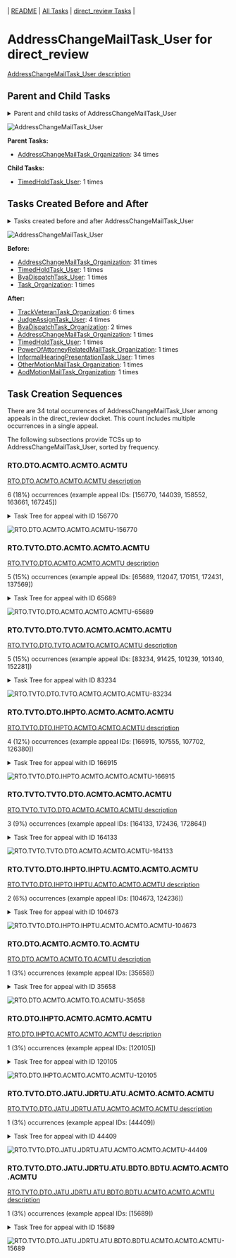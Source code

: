 <!-- DO NOT EDIT THIS FILE.  This file is autogenerated. -->
| [README](../README.md) | [All Tasks](../alltasks.md) | [direct_review Tasks](tasklist.md) |

# AddressChangeMailTask_User for direct_review

[AddressChangeMailTask_User description](../descr/AddressChangeMailTask_User.md)

## Parent and Child Tasks

<details><summary markdown='span'>Parent and child tasks of AddressChangeMailTask_User
</summary>

```
digraph G {
rankdir=LR;
node [shape=box]
"AddressChangeMailTask_User" -> "TimedHoldTask_User" [label=1]
"AddressChangeMailTask_Organization" -> "AddressChangeMailTask_User" [label=34]
}
```
</details>

![AddressChangeMailTask_User](dot/AddressChangeMailTask_User-parentchild.dot.png)

**Parent Tasks:**

   * [AddressChangeMailTask_Organization](AddressChangeMailTask_Organization.md): 34 times

**Child Tasks:**

   * [TimedHoldTask_User](TimedHoldTask_User.md): 1 times

## Tasks Created Before and After

<details><summary markdown='span'>Tasks created before and after AddressChangeMailTask_User</summary>

```
digraph G {
rankdir=LR;

"AddressChangeMailTask_User" -> "TrackVeteranTask_Organization" [label=6]
"AddressChangeMailTask_User" -> "JudgeAssignTask_User" [label=4]
"AddressChangeMailTask_User" -> "BvaDispatchTask_Organization" [label=2]
"AddressChangeMailTask_User" -> "TimedHoldTask_User" [label=1]
"AddressChangeMailTask_User" -> "PowerOfAttorneyRelatedMailTask_Organization" [label=1]
"AddressChangeMailTask_User" -> "OtherMotionMailTask_Organization" [label=1]
"AddressChangeMailTask_User" -> "InformalHearingPresentationTask_User" [label=1]
"AddressChangeMailTask_User" -> "AodMotionMailTask_Organization" [label=1]
"AddressChangeMailTask_User" -> "AddressChangeMailTask_Organization" [label=1]
"AddressChangeMailTask_Organization" -> "AddressChangeMailTask_User" [label=31]
"TimedHoldTask_User" -> "AddressChangeMailTask_User" [label=1]
"Task_Organization" -> "AddressChangeMailTask_User" [label=1]
"BvaDispatchTask_User" -> "AddressChangeMailTask_User" [label=1]
}
```
</details>

![AddressChangeMailTask_User](dot/AddressChangeMailTask_User.dot.png)

**Before:**

   * [AddressChangeMailTask_Organization](AddressChangeMailTask_Organization.md): 31 times
   * [TimedHoldTask_User](TimedHoldTask_User.md): 1 times
   * [BvaDispatchTask_User](BvaDispatchTask_User.md): 1 times
   * [Task_Organization](Task_Organization.md): 1 times

**After:**

   * [TrackVeteranTask_Organization](TrackVeteranTask_Organization.md): 6 times
   * [JudgeAssignTask_User](JudgeAssignTask_User.md): 4 times
   * [BvaDispatchTask_Organization](BvaDispatchTask_Organization.md): 2 times
   * [AddressChangeMailTask_Organization](AddressChangeMailTask_Organization.md): 1 times
   * [TimedHoldTask_User](TimedHoldTask_User.md): 1 times
   * [PowerOfAttorneyRelatedMailTask_Organization](PowerOfAttorneyRelatedMailTask_Organization.md): 1 times
   * [InformalHearingPresentationTask_User](InformalHearingPresentationTask_User.md): 1 times
   * [OtherMotionMailTask_Organization](OtherMotionMailTask_Organization.md): 1 times
   * [AodMotionMailTask_Organization](AodMotionMailTask_Organization.md): 1 times

## Task Creation Sequences

There are 34 total occurrences of AddressChangeMailTask_User among appeals in the direct_review docket.  This count includes multiple occurrences in a single appeal.

The following subsections provide TCSs up to AddressChangeMailTask_User, sorted by frequency.

### RTO.DTO.ACMTO.ACMTO.ACMTU

[RTO.DTO.ACMTO.ACMTO.ACMTU description](../descr/RTO.DTO.ACMTO.ACMTO.ACMTU.md)

6 (18%) occurrences (example appeal IDs: [156770, 144039, 158552, 163661, 167245])

<details><summary markdown='span'>Task Tree for appeal with ID 156770</summary>

```
@startuml
skinparam {
  ObjectBorderColor #555
  ObjectBorderThickness 0
  ObjectFontStyle bold
  ObjectFontSize 14
  ObjectAttributeFontColor #333
  ObjectAttributeFontSize 12
}
  object 0.RootTask #8dd3c7 {
Organization
}
  object 1.DistributionTask #ffffb3 {
Organization
}
  object 2.AddressChangeMailTask #d9d9d9 {
Organization
}
  object 3.AddressChangeMailTask #d9d9d9 {
Organization
}
  object 4.AddressChangeMailTask #d9d9d9 {
User  <back:white>    </back>
}
  object 5.TrackVeteranTask #bebada {
Organization
}
  object 6.InformalHearingPresentationTask #fdb462 {
Organization
}
  object 7.TrackVeteranTask #bebada {
Organization
}
0.RootTask -- 1.DistributionTask
0.RootTask -- 2.AddressChangeMailTask
2.AddressChangeMailTask -- 3.AddressChangeMailTask
3.AddressChangeMailTask -- 4.AddressChangeMailTask
0.RootTask -- 5.TrackVeteranTask
1.DistributionTask -- 6.InformalHearingPresentationTask
0.RootTask -- 7.TrackVeteranTask
@enduml
```
</details>

![RTO.DTO.ACMTO.ACMTO.ACMTU-156770](uml/RTO.DTO.ACMTO.ACMTO.ACMTU-156770.png)

### RTO.TVTO.DTO.ACMTO.ACMTO.ACMTU

[RTO.TVTO.DTO.ACMTO.ACMTO.ACMTU description](../descr/RTO.TVTO.DTO.ACMTO.ACMTO.ACMTU.md)

5 (15%) occurrences (example appeal IDs: [65689, 112047, 170151, 172431, 137569])

<details><summary markdown='span'>Task Tree for appeal with ID 65689</summary>

```
@startuml
skinparam {
  ObjectBorderColor #555
  ObjectBorderThickness 0
  ObjectFontStyle bold
  ObjectFontSize 14
  ObjectAttributeFontColor #333
  ObjectAttributeFontSize 12
}
  object 0.RootTask #8dd3c7 {
Organization
}
  object 1.TrackVeteranTask #bebada {
Organization
}
  object 2.DistributionTask #ffffb3 {
Organization
}
  object 3.AddressChangeMailTask #d9d9d9 {
Organization
}
  object 4.AddressChangeMailTask #d9d9d9 {
Organization
}
  object 5.AddressChangeMailTask #d9d9d9 {
User  <back:white>    </back>
}
  object 6.AddressChangeMailTask #d9d9d9 {
User  <back:white>    </back>
}
  object 7.JudgeAssignTask #ccebc5 {
User
}
  object 8.JudgeDecisionReviewTask #d9d9d9 {
User
}
  object 9.AttorneyTask #bc80bd {
User
}
  object 10.BvaDispatchTask #b3de69 {
Organization
}
  object 11.BvaDispatchTask #b3de69 {
User
}
0.RootTask -- 1.TrackVeteranTask
0.RootTask -- 2.DistributionTask
0.RootTask -- 3.AddressChangeMailTask
3.AddressChangeMailTask -- 4.AddressChangeMailTask
4.AddressChangeMailTask -- 5.AddressChangeMailTask
4.AddressChangeMailTask -- 6.AddressChangeMailTask
0.RootTask -- 7.JudgeAssignTask
0.RootTask -- 8.JudgeDecisionReviewTask
8.JudgeDecisionReviewTask -- 9.AttorneyTask
0.RootTask -- 10.BvaDispatchTask
10.BvaDispatchTask -- 11.BvaDispatchTask
@enduml
```
</details>

![RTO.TVTO.DTO.ACMTO.ACMTO.ACMTU-65689](uml/RTO.TVTO.DTO.ACMTO.ACMTO.ACMTU-65689.png)

### RTO.TVTO.DTO.TVTO.ACMTO.ACMTO.ACMTU

[RTO.TVTO.DTO.TVTO.ACMTO.ACMTO.ACMTU description](../descr/RTO.TVTO.DTO.TVTO.ACMTO.ACMTO.ACMTU.md)

5 (15%) occurrences (example appeal IDs: [83234, 91425, 101239, 101340, 152281])

<details><summary markdown='span'>Task Tree for appeal with ID 83234</summary>

```
@startuml
skinparam {
  ObjectBorderColor #555
  ObjectBorderThickness 0
  ObjectFontStyle bold
  ObjectFontSize 14
  ObjectAttributeFontColor #333
  ObjectAttributeFontSize 12
}
  object 0.RootTask #8dd3c7 {
Organization
}
  object 1.TrackVeteranTask #bebada {
Organization
}
  object 2.DistributionTask #ffffb3 {
Organization
}
  object 3.TrackVeteranTask #bebada {
Organization
}
  object 4.AddressChangeMailTask #d9d9d9 {
Organization
}
  object 5.AddressChangeMailTask #d9d9d9 {
Organization
}
  object 6.AddressChangeMailTask #d9d9d9 {
User  <back:white>    </back>
}
  object 7.AddressChangeMailTask #d9d9d9 {
User  <back:white>    </back>
}
  object 8.JudgeAssignTask #ccebc5 {
User
}
  object 9.JudgeDecisionReviewTask #d9d9d9 {
User
}
  object 10.AttorneyTask #bc80bd {
User
}
  object 11.BvaDispatchTask #b3de69 {
Organization
}
  object 12.BvaDispatchTask #b3de69 {
User
}
  object 13.BvaDispatchTask #b3de69 {
User
}
0.RootTask -- 1.TrackVeteranTask
0.RootTask -- 2.DistributionTask
0.RootTask -- 3.TrackVeteranTask
0.RootTask -- 4.AddressChangeMailTask
4.AddressChangeMailTask -- 5.AddressChangeMailTask
5.AddressChangeMailTask -- 6.AddressChangeMailTask
5.AddressChangeMailTask -- 7.AddressChangeMailTask
0.RootTask -- 8.JudgeAssignTask
0.RootTask -- 9.JudgeDecisionReviewTask
9.JudgeDecisionReviewTask -- 10.AttorneyTask
0.RootTask -- 11.BvaDispatchTask
11.BvaDispatchTask -- 12.BvaDispatchTask
11.BvaDispatchTask -- 13.BvaDispatchTask
@enduml
```
</details>

![RTO.TVTO.DTO.TVTO.ACMTO.ACMTO.ACMTU-83234](uml/RTO.TVTO.DTO.TVTO.ACMTO.ACMTO.ACMTU-83234.png)

### RTO.TVTO.DTO.IHPTO.ACMTO.ACMTO.ACMTU

[RTO.TVTO.DTO.IHPTO.ACMTO.ACMTO.ACMTU description](../descr/RTO.TVTO.DTO.IHPTO.ACMTO.ACMTO.ACMTU.md)

4 (12%) occurrences (example appeal IDs: [166915, 107555, 107702, 126380])

<details><summary markdown='span'>Task Tree for appeal with ID 166915</summary>

```
@startuml
skinparam {
  ObjectBorderColor #555
  ObjectBorderThickness 0
  ObjectFontStyle bold
  ObjectFontSize 14
  ObjectAttributeFontColor #333
  ObjectAttributeFontSize 12
}
  object 0.RootTask #8dd3c7 {
Organization
}
  object 1.TrackVeteranTask #bebada {
Organization
}
  object 2.DistributionTask #ffffb3 {
Organization
}
  object 3.InformalHearingPresentationTask #fdb462 {
Organization
}
  object 4.AddressChangeMailTask #d9d9d9 {
Organization
}
  object 5.AddressChangeMailTask #d9d9d9 {
Organization
}
  object 6.AddressChangeMailTask #d9d9d9 {
User  <back:white>    </back>
}
  object 7.AddressChangeMailTask #d9d9d9 {
User  <back:white>    </back>
}
0.RootTask -- 1.TrackVeteranTask
0.RootTask -- 2.DistributionTask
2.DistributionTask -- 3.InformalHearingPresentationTask
0.RootTask -- 4.AddressChangeMailTask
4.AddressChangeMailTask -- 5.AddressChangeMailTask
5.AddressChangeMailTask -- 6.AddressChangeMailTask
5.AddressChangeMailTask -- 7.AddressChangeMailTask
@enduml
```
</details>

![RTO.TVTO.DTO.IHPTO.ACMTO.ACMTO.ACMTU-166915](uml/RTO.TVTO.DTO.IHPTO.ACMTO.ACMTO.ACMTU-166915.png)

### RTO.TVTO.TVTO.DTO.ACMTO.ACMTO.ACMTU

[RTO.TVTO.TVTO.DTO.ACMTO.ACMTO.ACMTU description](../descr/RTO.TVTO.TVTO.DTO.ACMTO.ACMTO.ACMTU.md)

3 (9%) occurrences (example appeal IDs: [164133, 172436, 172864])

<details><summary markdown='span'>Task Tree for appeal with ID 164133</summary>

```
@startuml
skinparam {
  ObjectBorderColor #555
  ObjectBorderThickness 0
  ObjectFontStyle bold
  ObjectFontSize 14
  ObjectAttributeFontColor #333
  ObjectAttributeFontSize 12
}
  object 0.RootTask #8dd3c7 {
Organization
}
  object 1.TrackVeteranTask #bebada {
Organization
}
  object 2.TrackVeteranTask #bebada {
Organization
}
  object 3.DistributionTask #ffffb3 {
Organization
}
  object 4.AddressChangeMailTask #d9d9d9 {
Organization
}
  object 5.AddressChangeMailTask #d9d9d9 {
Organization
}
  object 6.AddressChangeMailTask #d9d9d9 {
User  <back:white>    </back>
}
  object 7.AddressChangeMailTask #d9d9d9 {
User  <back:white>    </back>
}
0.RootTask -- 1.TrackVeteranTask
0.RootTask -- 2.TrackVeteranTask
0.RootTask -- 3.DistributionTask
0.RootTask -- 4.AddressChangeMailTask
4.AddressChangeMailTask -- 5.AddressChangeMailTask
5.AddressChangeMailTask -- 6.AddressChangeMailTask
5.AddressChangeMailTask -- 7.AddressChangeMailTask
@enduml
```
</details>

![RTO.TVTO.TVTO.DTO.ACMTO.ACMTO.ACMTU-164133](uml/RTO.TVTO.TVTO.DTO.ACMTO.ACMTO.ACMTU-164133.png)

### RTO.TVTO.DTO.IHPTO.IHPTU.ACMTO.ACMTO.ACMTU

[RTO.TVTO.DTO.IHPTO.IHPTU.ACMTO.ACMTO.ACMTU description](../descr/RTO.TVTO.DTO.IHPTO.IHPTU.ACMTO.ACMTO.ACMTU.md)

2 (6%) occurrences (example appeal IDs: [104673, 124236])

<details><summary markdown='span'>Task Tree for appeal with ID 104673</summary>

```
@startuml
skinparam {
  ObjectBorderColor #555
  ObjectBorderThickness 0
  ObjectFontStyle bold
  ObjectFontSize 14
  ObjectAttributeFontColor #333
  ObjectAttributeFontSize 12
}
  object 0.RootTask #8dd3c7 {
Organization
}
  object 1.TrackVeteranTask #bebada {
Organization
}
  object 2.DistributionTask #ffffb3 {
Organization
}
  object 3.InformalHearingPresentationTask #fdb462 {
Organization
}
  object 4.InformalHearingPresentationTask #fdb462 {
User
}
  object 5.InformalHearingPresentationTask #fdb462 {
User
}
  object 6.AddressChangeMailTask #d9d9d9 {
Organization
}
  object 7.AddressChangeMailTask #d9d9d9 {
Organization
}
  object 8.AddressChangeMailTask #d9d9d9 {
User  <back:white>    </back>
}
  object 9.AddressChangeMailTask #d9d9d9 {
User  <back:white>    </back>
}
  object 10.TrackVeteranTask #bebada {
Organization
}
0.RootTask -- 1.TrackVeteranTask
0.RootTask -- 2.DistributionTask
2.DistributionTask -- 3.InformalHearingPresentationTask
3.InformalHearingPresentationTask -- 4.InformalHearingPresentationTask
3.InformalHearingPresentationTask -- 5.InformalHearingPresentationTask
0.RootTask -- 6.AddressChangeMailTask
6.AddressChangeMailTask -- 7.AddressChangeMailTask
7.AddressChangeMailTask -- 8.AddressChangeMailTask
7.AddressChangeMailTask -- 9.AddressChangeMailTask
0.RootTask -- 10.TrackVeteranTask
@enduml
```
</details>

![RTO.TVTO.DTO.IHPTO.IHPTU.ACMTO.ACMTO.ACMTU-104673](uml/RTO.TVTO.DTO.IHPTO.IHPTU.ACMTO.ACMTO.ACMTU-104673.png)

### RTO.DTO.ACMTO.ACMTO.TO.ACMTU

[RTO.DTO.ACMTO.ACMTO.TO.ACMTU description](../descr/RTO.DTO.ACMTO.ACMTO.TO.ACMTU.md)

1 (3%) occurrences (example appeal IDs: [35658])

<details><summary markdown='span'>Task Tree for appeal with ID 35658</summary>

```
@startuml
skinparam {
  ObjectBorderColor #555
  ObjectBorderThickness 0
  ObjectFontStyle bold
  ObjectFontSize 14
  ObjectAttributeFontColor #333
  ObjectAttributeFontSize 12
}
  object 0.RootTask #8dd3c7 {
Organization
}
  object 1.DistributionTask #ffffb3 {
Organization
}
  object 2.AddressChangeMailTask #d9d9d9 {
Organization
}
  object 3.AddressChangeMailTask #d9d9d9 {
Organization
}
  object 4.AddressChangeMailTask #d9d9d9 {
User  <back:white>    </back>
}
  object 5.Task #8dd3c7 {
Organization
}
  object 6.AddressChangeMailTask #d9d9d9 {
User  <back:white>    </back>
}
  object 7.JudgeAssignTask #ccebc5 {
User
}
  object 8.JudgeDecisionReviewTask #d9d9d9 {
User
}
  object 9.AttorneyTask #bc80bd {
User
}
  object 10.JudgeAssignTask #ccebc5 {
User
}
  object 11.JudgeAssignTask #ccebc5 {
User
}
  object 12.JudgeAssignTask #ccebc5 {
User
}
  object 13.JudgeDecisionReviewTask #d9d9d9 {
User
}
  object 14.AttorneyTask #bc80bd {
User
}
  object 15.BvaDispatchTask #b3de69 {
Organization
}
  object 16.BvaDispatchTask #b3de69 {
User
}
0.RootTask -- 1.DistributionTask
0.RootTask -- 2.AddressChangeMailTask
2.AddressChangeMailTask -- 3.AddressChangeMailTask
3.AddressChangeMailTask -- 4.AddressChangeMailTask
4.AddressChangeMailTask -- 5.Task
3.AddressChangeMailTask -- 6.AddressChangeMailTask
0.RootTask -- 7.JudgeAssignTask
0.RootTask -- 8.JudgeDecisionReviewTask
8.JudgeDecisionReviewTask -- 9.AttorneyTask
0.RootTask -- 10.JudgeAssignTask
0.RootTask -- 11.JudgeAssignTask
0.RootTask -- 12.JudgeAssignTask
0.RootTask -- 13.JudgeDecisionReviewTask
13.JudgeDecisionReviewTask -- 14.AttorneyTask
0.RootTask -- 15.BvaDispatchTask
15.BvaDispatchTask -- 16.BvaDispatchTask
@enduml
```
</details>

![RTO.DTO.ACMTO.ACMTO.TO.ACMTU-35658](uml/RTO.DTO.ACMTO.ACMTO.TO.ACMTU-35658.png)

### RTO.DTO.IHPTO.ACMTO.ACMTO.ACMTU

[RTO.DTO.IHPTO.ACMTO.ACMTO.ACMTU description](../descr/RTO.DTO.IHPTO.ACMTO.ACMTO.ACMTU.md)

1 (3%) occurrences (example appeal IDs: [120105])

<details><summary markdown='span'>Task Tree for appeal with ID 120105</summary>

```
@startuml
skinparam {
  ObjectBorderColor #555
  ObjectBorderThickness 0
  ObjectFontStyle bold
  ObjectFontSize 14
  ObjectAttributeFontColor #333
  ObjectAttributeFontSize 12
}
  object 0.RootTask #8dd3c7 {
Organization
}
  object 1.TrackVeteranTask #bebada {
Organization
}
  object 2.DistributionTask #ffffb3 {
Organization
}
  object 3.InformalHearingPresentationTask #fdb462 {
Organization
}
  object 4.AddressChangeMailTask #d9d9d9 {
Organization
}
  object 5.AddressChangeMailTask #d9d9d9 {
Organization
}
  object 6.AddressChangeMailTask #d9d9d9 {
User  <back:white>    </back>
}
  object 7.OtherMotionMailTask #ffed6f {
Organization
}
  object 8.OtherMotionMailTask #ffed6f {
Organization
}
  object 9.TrackVeteranTask #bebada {
Organization
}
  object 10.TrackVeteranTask #bebada {
Organization
}
  object 11.TrackVeteranTask #bebada {
Organization
}
  object 12.TrackVeteranTask #bebada {
Organization
}
  object 13.OtherMotionMailTask #ffed6f {
User
}
  object 14.EvidenceOrArgumentMailTask #ffffb3 {
Organization
}
  object 15.EvidenceOrArgumentMailTask #ffffb3 {
User
}
0.RootTask -- 1.TrackVeteranTask
0.RootTask -- 2.DistributionTask
2.DistributionTask -- 3.InformalHearingPresentationTask
0.RootTask -- 4.AddressChangeMailTask
4.AddressChangeMailTask -- 5.AddressChangeMailTask
5.AddressChangeMailTask -- 6.AddressChangeMailTask
0.RootTask -- 7.OtherMotionMailTask
7.OtherMotionMailTask -- 8.OtherMotionMailTask
0.RootTask -- 9.TrackVeteranTask
0.RootTask -- 10.TrackVeteranTask
0.RootTask -- 11.TrackVeteranTask
0.RootTask -- 12.TrackVeteranTask
8.OtherMotionMailTask -- 13.OtherMotionMailTask
0.RootTask -- 14.EvidenceOrArgumentMailTask
14.EvidenceOrArgumentMailTask -- 15.EvidenceOrArgumentMailTask
@enduml
```
</details>

![RTO.DTO.IHPTO.ACMTO.ACMTO.ACMTU-120105](uml/RTO.DTO.IHPTO.ACMTO.ACMTO.ACMTU-120105.png)

### RTO.TVTO.DTO.JATU.JDRTU.ATU.ACMTO.ACMTO.ACMTU

[RTO.TVTO.DTO.JATU.JDRTU.ATU.ACMTO.ACMTO.ACMTU description](../descr/RTO.TVTO.DTO.JATU.JDRTU.ATU.ACMTO.ACMTO.ACMTU.md)

1 (3%) occurrences (example appeal IDs: [44409])

<details><summary markdown='span'>Task Tree for appeal with ID 44409</summary>

```
@startuml
skinparam {
  ObjectBorderColor #555
  ObjectBorderThickness 0
  ObjectFontStyle bold
  ObjectFontSize 14
  ObjectAttributeFontColor #333
  ObjectAttributeFontSize 12
}
  object 0.RootTask #8dd3c7 {
Organization
}
  object 1.TrackVeteranTask #bebada {
Organization
}
  object 2.DistributionTask #ffffb3 {
Organization
}
  object 3.JudgeAssignTask #ccebc5 {
User
}
  object 4.JudgeDecisionReviewTask #d9d9d9 {
User
}
  object 5.AttorneyTask #bc80bd {
User
}
  object 6.AddressChangeMailTask #d9d9d9 {
Organization
}
  object 7.AddressChangeMailTask #d9d9d9 {
Organization
}
  object 8.AddressChangeMailTask #d9d9d9 {
User  <back:white>    </back>
}
  object 9.AddressChangeMailTask #d9d9d9 {
Organization
}
  object 10.AddressChangeMailTask #d9d9d9 {
Organization
}
  object 11.AddressChangeMailTask #d9d9d9 {
User  <back:white>    </back>
}
  object 12.AddressChangeMailTask #d9d9d9 {
User  <back:white>    </back>
}
  object 13.BvaDispatchTask #b3de69 {
Organization
}
  object 14.BvaDispatchTask #b3de69 {
User
}
  object 15.EvidenceOrArgumentMailTask #ffffb3 {
Organization
}
  object 16.EvidenceOrArgumentMailTask #ffffb3 {
Organization
}
  object 17.EvidenceOrArgumentMailTask #ffffb3 {
User
}
  object 18.EvidenceOrArgumentMailTask #ffffb3 {
User
}
0.RootTask -- 1.TrackVeteranTask
0.RootTask -- 2.DistributionTask
0.RootTask -- 3.JudgeAssignTask
0.RootTask -- 4.JudgeDecisionReviewTask
4.JudgeDecisionReviewTask -- 5.AttorneyTask
0.RootTask -- 6.AddressChangeMailTask
6.AddressChangeMailTask -- 7.AddressChangeMailTask
7.AddressChangeMailTask -- 8.AddressChangeMailTask
0.RootTask -- 9.AddressChangeMailTask
9.AddressChangeMailTask -- 10.AddressChangeMailTask
10.AddressChangeMailTask -- 11.AddressChangeMailTask
10.AddressChangeMailTask -- 12.AddressChangeMailTask
0.RootTask -- 13.BvaDispatchTask
13.BvaDispatchTask -- 14.BvaDispatchTask
0.RootTask -- 15.EvidenceOrArgumentMailTask
15.EvidenceOrArgumentMailTask -- 16.EvidenceOrArgumentMailTask
16.EvidenceOrArgumentMailTask -- 17.EvidenceOrArgumentMailTask
16.EvidenceOrArgumentMailTask -- 18.EvidenceOrArgumentMailTask
@enduml
```
</details>

![RTO.TVTO.DTO.JATU.JDRTU.ATU.ACMTO.ACMTO.ACMTU-44409](uml/RTO.TVTO.DTO.JATU.JDRTU.ATU.ACMTO.ACMTO.ACMTU-44409.png)

### RTO.TVTO.DTO.JATU.JDRTU.ATU.BDTO.BDTU.ACMTO.ACMTO.ACMTU

[RTO.TVTO.DTO.JATU.JDRTU.ATU.BDTO.BDTU.ACMTO.ACMTO.ACMTU description](../descr/RTO.TVTO.DTO.JATU.JDRTU.ATU.BDTO.BDTU.ACMTO.ACMTO.ACMTU.md)

1 (3%) occurrences (example appeal IDs: [15689])

<details><summary markdown='span'>Task Tree for appeal with ID 15689</summary>

```
@startuml
skinparam {
  ObjectBorderColor #555
  ObjectBorderThickness 0
  ObjectFontStyle bold
  ObjectFontSize 14
  ObjectAttributeFontColor #333
  ObjectAttributeFontSize 12
}
  object 0.RootTask #8dd3c7 {
Organization
}
  object 1.TrackVeteranTask #bebada {
Organization
}
  object 2.DistributionTask #ffffb3 {
Organization
}
  object 3.JudgeAssignTask #ccebc5 {
User
}
  object 4.JudgeAssignTask #ccebc5 {
User
}
  object 5.JudgeAssignTask #ccebc5 {
User
}
  object 6.JudgeAssignTask #ccebc5 {
User
}
  object 7.JudgeDecisionReviewTask #d9d9d9 {
User
}
  object 8.AttorneyTask #bc80bd {
User
}
  object 9.BvaDispatchTask #b3de69 {
Organization
}
  object 10.BvaDispatchTask #b3de69 {
User
}
  object 11.AddressChangeMailTask #d9d9d9 {
Organization
}
  object 12.AddressChangeMailTask #d9d9d9 {
Organization
}
  object 13.AddressChangeMailTask #d9d9d9 {
User  <back:white>    </back>
}
  object 14.TrackVeteranTask #bebada {
Organization
}
0.RootTask -- 1.TrackVeteranTask
0.RootTask -- 2.DistributionTask
0.RootTask -- 3.JudgeAssignTask
0.RootTask -- 4.JudgeAssignTask
0.RootTask -- 5.JudgeAssignTask
0.RootTask -- 6.JudgeAssignTask
0.RootTask -- 7.JudgeDecisionReviewTask
7.JudgeDecisionReviewTask -- 8.AttorneyTask
0.RootTask -- 9.BvaDispatchTask
9.BvaDispatchTask -- 10.BvaDispatchTask
0.RootTask -- 11.AddressChangeMailTask
11.AddressChangeMailTask -- 12.AddressChangeMailTask
12.AddressChangeMailTask -- 13.AddressChangeMailTask
0.RootTask -- 14.TrackVeteranTask
@enduml
```
</details>

![RTO.TVTO.DTO.JATU.JDRTU.ATU.BDTO.BDTU.ACMTO.ACMTO.ACMTU-15689](uml/RTO.TVTO.DTO.JATU.JDRTU.ATU.BDTO.BDTU.ACMTO.ACMTO.ACMTU-15689.png)

